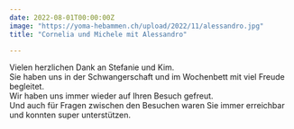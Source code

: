 ```yaml
---
date: 2022-08-01T00:00:00Z
image: "https://yoma-hebammen.ch/upload/2022/11/alessandro.jpg"
title: "Cornelia und Michele mit Alessandro"

---
```

Vielen herzlichen Dank an Stefanie und Kim.  
Sie haben uns in der Schwangerschaft und im Wochenbett mit viel Freude begleitet.  
Wir haben uns immer wieder auf Ihren Besuch gefreut.  
Und auch für Fragen zwischen den Besuchen waren Sie immer erreichbar und konnten super unterstützen.